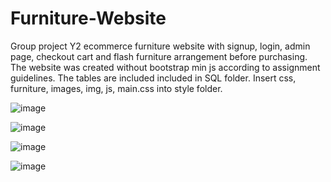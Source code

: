 # Furniture-Website
Group project Y2 ecommerce furniture website with signup, login, admin page, checkout cart and flash furniture arrangement before purchasing. The website was created without bootstrap min js according to assignment guidelines. The tables are included included in SQL folder. Insert css, furniture, images, img, js, main.css into style folder.

![image](https://user-images.githubusercontent.com/29299901/27043215-38de5c1a-4f4e-11e7-8e4f-d6ac6d152ba0.png)

![image](https://user-images.githubusercontent.com/29299901/27066211-42e5141a-4fb7-11e7-8761-0cb0e5dc1648.png)

![image](https://user-images.githubusercontent.com/29299901/27066224-65e49ada-4fb7-11e7-9c12-405e357bd92b.png)

![image](https://user-images.githubusercontent.com/29299901/27066358-575f6674-4fb8-11e7-9efc-8c2516235d20.png)

